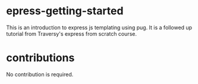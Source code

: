 # epress-getting-started
This is an introduction to express js templating using pug.
It is a followed up tutorial from Traversy's express from scratch course.

# contributions
No contribution is required.
